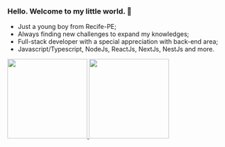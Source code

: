 ### Hello. Welcome to my little world. 👋

- Just a young boy from Recife-PE;
- Always finding new challenges to expand my knowledges;
- Full-stack developer with a special appreciation with back-end area;
- Javascript/Typescript, NodeJs, ReactJs, NextJs, NestJs and more.

<div>
<a href="https://github.com/tiagocardosoc">
<img height="180em" src="https://github-readme-stats.vercel.app/api/top-langs/?username=tiagocardosoc&layout=compact&langs_count=7&theme=dracula"/>
<img height="180em" src="https://github-readme-stats.vercel.app/api?username=tiagocardosoc&show_icons=true&theme=dracula&include_all_commits=true&count_private=true"/>
</div>
